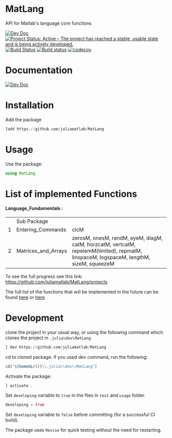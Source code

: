 # MatLang
API for Matlab's language core functions

[![Dev Doc](https://img.shields.io/badge/docs-dev-blue.svg)](https://juliamatlab.github.io/MatLang/dev)
[![Project Status: Active – The project has reached a stable, usable state and is being actively developed.](https://www.repostatus.org/badges/latest/active.svg)](https://www.repostatus.org/#active)
[![Build Status](https://travis-ci.com/juliamatlab/MatLang.svg?branch=master)](https://travis-ci.com/juliamatlab/MatLang)
[![Build status](https://ci.appveyor.com/api/projects/status/vempmfhwcyma2omm?svg=true)](https://ci.appveyor.com/project/aminya/matlang)
[![codecov](https://codecov.io/gh/juliamatlab/MatLang/branch/master/graph/badge.svg)](https://codecov.io/gh/juliamatlab/MatLang)

# Documentation
[![Dev Doc](https://img.shields.io/badge/docs-dev-blue.svg)](https://juliamatlab.github.io/MatLang/dev)

# Installation
Add the package
```julia
]add https://github.com/juliamatlab/MatLang
```
# Usage
Use the package:
```julia
using MatLang
```

# List of implemented Functions
#### Language_Fundamentals :
<table>
    <tr>
        <td></td>
        <td>Sub Package</td>
        <td></td>
    </tr>
    <tr>
        <td>1</td>
        <td>Entering_Commands</td>
        <td>clcM</td>
    </tr>
    <tr>
        <td>2</td>
        <td>Matrices_and_Arrays</td>
        <td>zerosM, onesM, randM, eyeM, diagM, catM, horzcatM, vertcatM, repelemM(limited), repmatM, linspaceM, logspaceM, lengthM, sizeM, squeezeM</td>
    </tr>
</table>

To see the full progress see this link: https://github.com/juliamatlab/MatLang/projects

The full list of the functions that will be implemented in the future can be found [here](https://github.com/juliamatlab/MatLang/projects) or [here](https://www.mathworks.com/help/matlab/referencelist.html;jsessionid=e221a09e47ed26d2b333ea600f68?type=function)

# Development
clone the project in your usual way, or using the following command which clones the project in `.julia\dev\MatLang`
```julia
] dev https://github.com/juliamatlab/MatLang
```
cd to cloned package. if you used dev command, run the following:
```julia
cd("$(homedir())\\.julia\\dev\\MatLang")
```
Activate the package:
```julia
] activate .
```
Set `developing` variable to `true` in the files in `test` and `usage` folder.
```julia
developing = true
```
Set `developing` variable to `false` before committing (for a successful CI build).

The package uses `Revise` for quick testing without the need for restarting.
